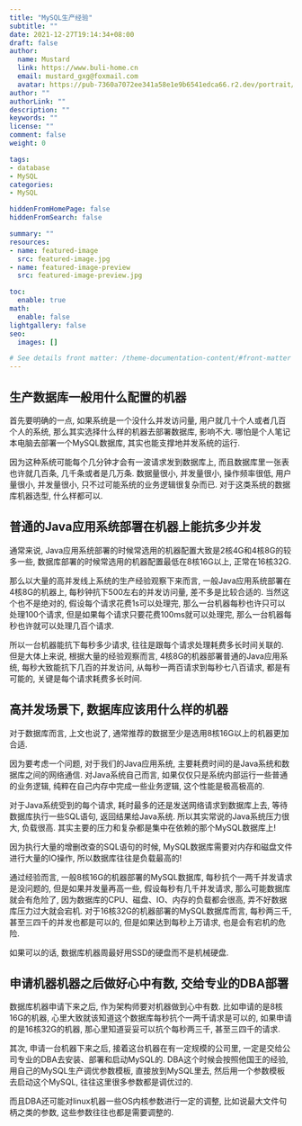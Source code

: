 ```yaml
---
title: "MySQL生产经验"
subtitle: ""
date: 2021-12-27T19:14:34+08:00
draft: false
author:
  name: Mustard	
  link: https://www.buli-home.cn
  email: mustard_gxg@foxmail.com
  avatar: https://pub-7360a7072ee341a58e1e9b6541edca66.r2.dev/portrait/mustard.png
author: ""
authorLink: ""
description: ""
keywords: ""
license: ""
comment: false
weight: 0

tags:
- database
- MySQL
categories:
- MySQL

hiddenFromHomePage: false
hiddenFromSearch: false

summary: ""
resources:
- name: featured-image
  src: featured-image.jpg
- name: featured-image-preview
  src: featured-image-preview.jpg

toc:
  enable: true
math:
  enable: false
lightgallery: false
seo:
  images: []

# See details front matter: /theme-documentation-content/#front-matter
---
```


<!--more-->



## 生产数据库一般用什么配置的机器

首先要明确的一点, 如果系统是一个没什么并发访问量, 用户就几十个人或者几百个人的系统, 那么其实选择什么样的机器去部署数据库, 影响不大. 哪怕是个人笔记本电脑去部署一个MySQL数据库, 其实也能支撑地并发系统的运行. 



因为这种系统可能每个几分钟才会有一波请求发到数据库上, 而且数据库里一张表也许就几百条, 几千条或者是几万条. 数据量很小, 并发量很小, 操作频率很低, 用户量很小, 并发量很小, 只不过可能系统的业务逻辑很复杂而已. 对于这类系统的数据库机器选型, 什么样都可以. 



## 普通的Java应用系统部署在机器上能抗多少并发

通常来说, Java应用系统部署的时候常选用的机器配置大致是2核4G和4核8G的较多一些, 数据库部署的时候常选用的机器配置最低在8核16G以上, 正常在16核32G. 



那么以大量的高并发线上系统的生产经验观察下来而言, 一般Java应用系统部署在4核8G的机器上, 每秒钟抗下500左右的并发访问量, 差不多是比较合适的. 当然这个也不是绝对的, 假设每个请求花费1s可以处理完, 那么一台机器每秒也许只可以处理100个请求, 但是如果每个请求只要花费100ms就可以处理完, 那么一台机器每秒也许就可以处理几百个请求. 



所以一台机器能抗下每秒多少请求, 往往是跟每个请求处理耗费多长时间关联的. 但是大体上来说, 根据大量的经验观察而言, 4核8G的机器部署普通的Java应用系统, 每秒大致能抗下几百的并发访问, 从每秒一两百请求到每秒七八百请求, 都是有可能的, 关键是每个请求耗费多长时间. 



## 高并发场景下, 数据库应该用什么样的机器

对于数据库而言, 上文也说了, 通常推荐的数据至少是选用8核16G以上的机器更加合适. 



因为要考虑一个问题, 对于我们的Java应用系统, 主要耗费时间的是Java系统和数据库之间的网络通信. 对Java系统自己而言, 如果仅仅只是系统内部运行一些普通的业务逻辑, 纯粹在自己内存中完成一些业务逻辑, 这个性能是极高极高的. 



对于Java系统受到的每个请求, 耗时最多的还是发送网络请求到数据库上去, 等待数据库执行一些SQL语句, 返回结果给Java系统. 所以其实常说的Java系统压力很大, 负载很高. 其实主要的压力和复杂都是集中在依赖的那个MySQL数据库上! 



因为执行大量的增删改查的SQL语句的时候, MySQL数据库需要对内存和磁盘文件进行大量的IO操作, 所以数据库往往是负载最高的! 



通过经验而言, 一般8核16G的机器部署的MySQL数据库, 每秒抗个一两千并发请求是没问题的, 但是如果并发量再高一些, 假设每秒有几千并发请求, 那么可能数据库就会有危险了, 因为数据库的CPU、磁盘、IO、内存的负载都会很高, 弄不好数据库压力过大就会宕机. 对于16核32G的机器部署的MySQL数据库而言, 每秒两三千, 甚至三四千的并发也都是可以的, 但是如果达到每秒上万请求, 也是会有宕机的危险. 



如果可以的话, 数据库机器周最好用SSD的硬盘而不是机械硬盘. 



## 申请机器机器之后做好心中有数, 交给专业的DBA部署

数据库机器申请下来之后, 作为架构师要对机器做到心中有数. 比如申请的是8核16G的机器, 心里大致就该知道这个数据库每秒抗个一两千请求是可以的, 如果申请的是16核32G的机器, 那心里知道妥妥可以抗个每秒两三千, 甚至三四千的请求. 



其次, 申请一台机器下来之后, 接着这台机器在有一定规模的公司里, 一定是交给公司专业的DBA去安装、部署和启动MySQL的. DBA这个时候会按照他国王的经验, 用自己的MySQL生产调优参数模板, 直接放到MySQL里去, 然后用一个参数模板去启动这个MySQL, 往往这里很多参数都是调优过的. 



而且DBA还可能对linux机器一些OS内核参数进行一定的调整, 比如说最大文件句柄之类的参数, 这些参数往往也都是需要调整的. 
